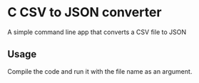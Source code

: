 # C CSV to JSON converter

A simple command line app that converts a CSV file to JSON

## Usage

Compile the code and run it with the file name as an argument.
